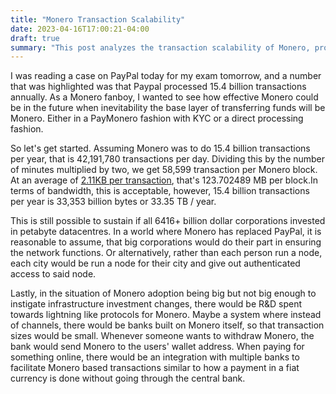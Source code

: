 ```yaml
---
title: "Monero Transaction Scalability"
date: 2023-04-16T17:00:21-04:00
draft: true
summary: "This post analyzes the transaction scalability of Monero, prompted by PayPal's annual transaction volume. It calculates the potential transaction volume Monero could handle based on its current average transaction size and block time, and estimates the annual data storage required. The post concludes that sustaining a high transaction volume is possible with infrastructure investment or the development of layer-2 solutions like Monero-based banks. It also briefly touches on the cost of storage over time."
---
```


I was reading a case on PayPal today for my exam tomorrow, and a number that was highlighted was that Paypal processed 15.4 billion transactions annually. As a Monero fanboy, I wanted to see how effective Monero could be in the future when inevitability the base layer of transferring funds will be Monero. Either in a PayMonero fashion with KYC or a direct processing fashion.

So let's get started. Assuming Monero was to do 15.4 billion transactions per year, that is 42,191,780 transactions per day. Dividing this by the number of minutes multiplied by two, we get 58,599 transaction per Monero block. At an average of [2.11KB per transaction](https://www.getmonero.org/2022/04/18/this-year-in-monero.html), that's 123.702489 MB per block.In terms of bandwidth, this is acceptable, however, 15.4 billion transactions per year is 33,353 billion bytes or 33.35 TB / year.

This is still possible to sustain if all 6416+ billion dollar corporations invested in petabyte datacentres. In a world where Monero has replaced PayPal, it is reasonable to assume, that big corporations would do their part in ensuring the network functions. Or alternatively, rather than each person run a node, each city would be run a node for their city and give out authenticated access to said node.

Lastly, in the situation of Monero adoption being big but not big enough to instigate infrastructure investment changes, there would be R&D spent towards lightning like protocols for Monero. Maybe a system where instead of channels, there would be banks built on Monero itself, so that transaction sizes would be small. Whenever someone wants to withdraw Monero, the bank would send Monero to the users' wallet address. When paying for something online, there would be an integration with multiple banks to facilitate Monero based transactions similar to how a payment in a fiat currency is done without going through the central bank.
